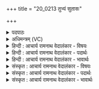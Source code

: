 +++
title = "20_0213 तुभ्यं सुतासः"

+++
<details><summary>पदपाठः</summary>

तु꣡भ्य꣢꣯म्। सु꣣ता꣡सः꣢। सो꣡माः꣢꣯। स्ती꣣र्ण꣢म्। ब꣣र्हिः꣢। वि꣣भावसो। विभा। वसो। स्तो꣡तृभ्यः꣢। इ꣣न्द्र। मृडय। २१३।
</details>

<details><summary>अधिमन्त्रम् (VC)</summary>

- इन्द्रः
- श्रुतकक्षः सुकक्षो वा आङ्गिरसः
- गायत्री
- षड्जः
- ऐन्द्रं काण्डम्
</details>

<details><summary>हिन्दी : आचार्य रामनाथ वेदालंकार - विषयः</summary>

अगले मन्त्र में यह प्रार्थना की गयी है कि परमेश्वर स्तोताओं को सुख प्रदान करे।
</details>

<details><summary>हिन्दी : आचार्य रामनाथ वेदालंकार - पदार्थः</summary>

पदार्थान्वय -  हे (विभावसो) तेज रूप धनवाले परमेश्वर ! (तुभ्यम्) आपके लिए (सोमाः) हमारे प्रीतिरस (सुतासः) निष्पादित किये गये हैं, और (बर्हिः) हृदयरूप आसन (स्तीर्णम्) बिछाया गया है। हृदयासन पर बैठकर, हमारे प्रीतिरूप सोमरसों का पान करके, हे (इन्द्र) परमेश्वर्यशाली परब्रह्म ! आप (स्तोतृभ्यः) हम स्तोताओं के लिए (मृडय) आनन्द प्रदान कीजिए ॥१०॥
</details>

<details><summary>हिन्दी : आचार्य रामनाथ वेदालंकार - भावार्थः</summary>

भावार्थ -  परमेश्वर की उपासना से और उसके प्रति अपना प्रेमभाव समर्पण करने से उपासकों को ही सुख मिलता है॥१०॥ इस दशति में इन्द्र का तरणि आदि रूप में वर्णन होने से, इन्द्र के सहचारी मित्र, मरुत् और अर्यमा की प्रशंसा होने से, इन्द्र द्वारा जल-फेन आदि साधन से नमुचि का सिर काटने आदि का वर्णन होने से और इन्द्र नाम से विद्वान्, वैद्य, राजा और सेनापति आदि के अर्थों का भी प्रकाश होने से इस दशति के विषय की पूर्व दशति के विषय के साथ सङ्गति है ॥ तृतीय प्रपाठक में प्रथम अर्ध की द्वितीय दशति समाप्त ॥ द्वितीय अध्याय में दशम खण्ड समाप्त ॥
</details>

<details><summary>संस्कृत : आचार्य रामनाथ वेदालंकार - विषयः</summary>

अथ परमेश्वरः स्तोतॄन् सुखयेदिति प्रार्थ्यते।
</details>

<details><summary>संस्कृत : आचार्य रामनाथ वेदालंकार - पदार्थः</summary>

पदार्थान्वय -  हे (विभावसो) दीप्तिधन परमेश्वर ! (तुभ्यम्) त्वदर्थम् (सोमाः) अस्माकं प्रीतिरसाः (सुतासः) सुताः अभिषुताः सन्ति, (बर्हिः) हृदयरूपं दर्भासनं च (स्तीर्णम्) प्रसारितम्। स्तॄञ् आच्छादने, क्र्यादिः, निष्ठायां रूपम्। हृदयासने निषद्य अस्माकं प्रीतिरूपान् सोमरसान् पीत्वा च, हे (इन्द्र) परमैश्वर्यवन् परब्रह्म ! त्वम् (स्तोतृभ्यः) स्तुतिं कुर्वद्भ्योऽस्मभ्यम् (मृडय) सुखं प्रयच्छ। मृड सुखने तुदादिर्वेदे चुरादिरपि दृश्यते। ॥१०॥
</details>

<details><summary>संस्कृत : आचार्य रामनाथ वेदालंकार - भावार्थः</summary>

भावार्थ -  परमेश्वरस्योपासनेन तं प्रति स्वप्रीतिसमर्पणेन चोपासकानामेव सुखं जायते ॥१०॥ अत्रेन्द्रस्य तरण्यादिरूपेण वर्णनाद्, इन्द्रसहचारिणां मित्रमरुदर्यम्णां प्रशंसनाद्, इन्द्रद्वाराऽपां फेनादिना नमुच्यादेः शिरःकर्तनादिवर्णनात्, सोमं पातुमिन्द्राह्वानाद्, इन्द्रनाम्ना विद्वद्वैद्यनृपतिसेनापत्यादीनां चाप्यर्थप्रकाशनादेतद्दशत्यर्थस्य पूर्वदशत्यर्थेन सह सङ्गतिरस्तीति विभावनीयम् ॥ इति तृतीये प्रपाठके प्रथमार्धे द्वितीया दशतिः। इति द्वितीयाध्याये दशमः खण्डः ॥
</details>